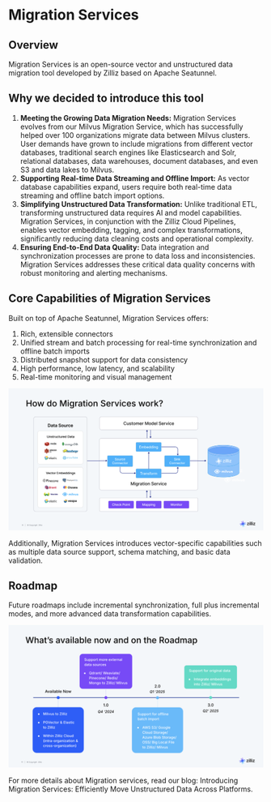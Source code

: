 # Migration Services

## Overview
Migration Services is an open-source vector and unstructured data migration tool developed by Zilliz based on Apache Seatunnel.

## Why we decided to introduce this tool
1. **Meeting the Growing Data Migration Needs:** Migration Services evolves from our Milvus Migration Service, which has successfully helped over 100 organizations migrate data between Milvus clusters. User demands have grown to include migrations from different vector databases, traditional search engines like Elasticsearch and Solr, relational databases, data warehouses, document databases, and even S3 and data lakes to Milvus.
2. **Supporting Real-time Data Streaming and Offline Import:** As vector database capabilities expand, users require both real-time data streaming and offline batch import options.
3. **Simplifying Unstructured Data Transformation:** Unlike traditional ETL, transforming unstructured data requires AI and model capabilities. Migration Services, in conjunction with the Zilliz Cloud Pipelines, enables vector embedding, tagging, and complex transformations, significantly reducing data cleaning costs and operational complexity.
4. **Ensuring End-to-End Data Quality:** Data integration and synchronization processes are prone to data loss and inconsistencies. Migration Services addresses these critical data quality concerns with robust monitoring and alerting mechanisms.

## Core Capabilities of Migration Services
Built on top of Apache Seatunnel, Migration Services offers:
1. Rich, extensible connectors
2. Unified stream and batch processing for real-time synchronization and offline batch imports
3. Distributed snapshot support for data consistency
4. High performance, low latency, and scalability
5. Real-time monitoring and visual management

![migration.png](docs/zilliz/migration.png)

Additionally, Migration Services introduces vector-specific capabilities such as multiple data source support, schema matching, and basic data validation. 


## Roadmap
Future roadmaps include incremental synchronization, full plus incremental modes, and more advanced data transformation capabilities.

![roadmap.png](docs/zilliz/roadmap.png)

For more details about Migration services, read our blog: Introducing Migration Services: Efficiently Move Unstructured Data Across Platforms.